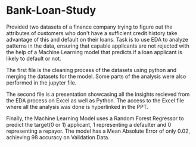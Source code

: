 # Bank-Loan-Study
Provided two datasets of a finance company trying to figure out the attributes of customers who don't have a sufficient credit history take advantage of this and default on their loans. Task is to use EDA to analyze patterns in the data, ensuring that capable applicants are not rejected with the help of a Machine Learning model that predicts if a loan applicant is likely to default or not.

The first file is the cleaning process of the datasets using python and merging the datasets for the model. Some parts of the analysis were also performed in the jupyter file.

The second file is a presentation showcasing all the insights recieved from the EDA process on Excel as well as Python. The access to the Excel file where all the analysis was done is hyperlinked in the PPT.

Finally, the Machine Learning Model uses a Random Forest Regressor to predict the target(0 or 1) applicant, 1 representing a defaulter and 0 representing a repayor. The model has a Mean Absolute Error of only 0.02, achieving 98 accuracy on Validation Data.
